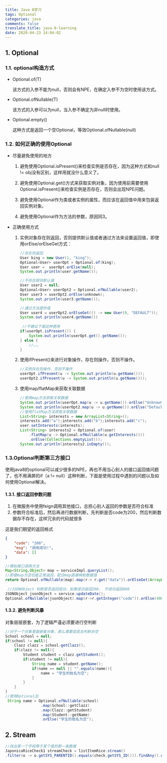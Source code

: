 ```yaml
---
title: Java 8学习
tags: Optional
categories: java
comments: false
translate_title: java-8-learning
date: 2020-04-23 14:04:02
---
```


## 1. Optional

### 1.1. optional构造方式

- Optional.of(T)

    该方式的入参不能为null，否则会有NPE，在确定入参不为空时使用该方式。

- Optional.ofNullable(T)

    该方式的入参可以为null，当入参不确定为非null时使用。

- Optional.empty()

    这种方式是返回一个空Optional，等效Optional.ofNullable(null)

### 1.2. 如何正确的使用Optional

- 尽量避免使用的地方

    1. 避免使用Optional.isPresent()来检查实例是否存在，因为这种方式和null != obj没有区别，这样用就没什么意义了。

    2. 避免使用Optional.get()方式来获取实例对象，因为使用前需要使用Optional.isPresent()来检查实例是否存在，否则会出现NPE问题。

    3. 避免使用Optional作为类或者实例的属性，而应该在返回值中用来包装返回实例对象。

    4. 避免使用Optional作为方法的参数，原因同3。

- 正确使用方式

    1. 实例对象存在则返回，否则提供默认值或者通过方法来设置返回值，即使用orElse/orElseGet方式：

        ```java
        //存在则返回
        User king = new User(1, "king");
        Optional<User> userOpt = Optional.of(king);
        User user =  userOpt.orElse(null);
        System.out.println(user.getName());
        
        //不存在提供默认值
        User user2 = null;
        Optional<User> userOpt2 = Optional.ofNullable(user2);
        User user3 = userOpt2.orElse(unknown);
        System.out.println(user3.getName());
        
        //通过方法提供值
        User user4 = userOpt2.orElseGet(() -> new User(0, "DEFAULT")); 
        System.out.println(user4.getName())
            
         //不建议下面这种使用
        if(userOpt.isPresent()) {
            System.out.println(userOpt.get().getName());
        } else {
            //。。。
        }
        ```

    2. 使用ifPresent()来进行对象操作，存在则操作，否则不操作。

        ```java
        //实例存在则操作，否则不操作
        userOpt.ifPresent(u -> System.out.println(u.getName()));
        userOpt2.ifPresent(u -> System.out.println(u.getName()));
        ```

    3. 使用map/flatMap来获取关联数据

        ```java
        //使用map方法获取关联数据
        System.out.println(userOpt.map(u -> u.getName()).orElse("Unknown"));
        System.out.println(userOpt2.map(u -> u.getName()).orElse("Default"));
        //使用flatMap方法获取关联数据
        List<String> interests = new ArrayList<String>();
        interests.add("a");interests.add("b");interests.add("c");
        user.setInterests(interests);
        List<String> interests2 = Optional.of(user)
            .flatMap(u -> Optional.ofNullable(u.getInterests()))
            .orElse(Collections.emptyList());
        System.out.println(interests2.isEmpty());
        ```

        

### 1.3.Optional判断第三方接口

使用java8的optional可以减少很多的NPE，再也不用当心别人的接口返回值问题了，也不用满屏的if（a != null）这种判断，下面是使用过程中遇到的问题以及如何使用Optional解决。

#### 1.3.1. 接口返回参数问题

1. 在微服务中使用feign调用其他接口，总担心别人返回的参数是否符合标准
2. 参数符合标准后，然后再进行数据判断，先判断是否code为200，然后判断数据存不存在，这样冗余的代码就很多

这是我们期望的返回格式

```json
{
	"code": "200",
	"msg": "调用成功!",
	"data": []
}
```

```java
//模拟接口调用方法
Map<String,Object> map = serviceImpl.queryList();
//即使map为空也能正常返回，配合map直接映射数据值
return Optional.ofNullable(map).map(r-> r.get("data")).orElseGet(ArrayList:: new)
    
 //JSONObject 判断是否返回成功，如果成功返回200， 不成功返回400   
JSONObject jsonObject = service.updateDate();
Optional.ofNullable(jsonObject).map(r->r.getInteger("code")).orElse(400)
```

#### 1.3.2. 避免判断风暴

对象层层嵌套，为了逻辑严谨必须要进行空判断

```java
//对于一个对象里面嵌套对象，那么需要层层去判断非空
School school = null;
if(school != null){
    Clazz clazz = school.getClazz();
    if(clazz != null){
        Student student = clazz.getStudent();
        if(student != null){
            String name = student.getName();
            if(name == null || "".equals(name)){
                name = "学生的姓名为空";
            }
        }
    }
}
//使用Optional后
 String name = Optional.ofNullable(school)
                .map(School::getClazz)
                .map(Clazz::getStudent)
                .map(Student::getName)
                .orElse("学生的姓名为空");
```

## 2. Stream

```java
//找出某一个字段等于某个值的那一条数据
JaponicaRiceCheck1 streamCheck = listItemRice.stream()
.filter(o -> o.getSYS_PARENTID().equals(check.getSYS_ID())).findAny().orElse(null);
```

